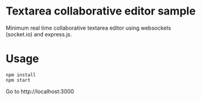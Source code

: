 # Textarea collaborative editor sample

Minimum real time collaborative textarea editor using websockets (socket.io) and express.js.

# Usage

```
npm install
npm start
```
Go to http://localhost:3000
